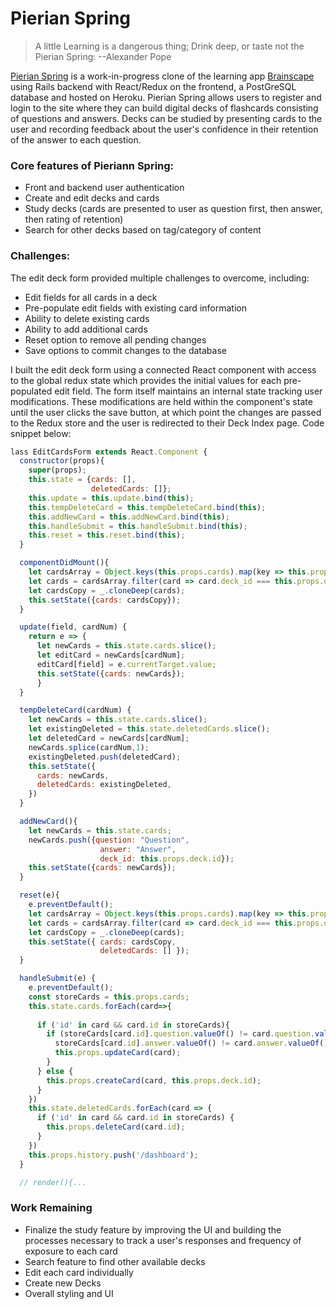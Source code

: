 # Pierian Spring

>A little Learning is a dangerous thing;
>Drink deep, or taste not the Pierian Spring:
--Alexander Pope

[Pierian Spring](https://pierian-spring.herokuapp.com/#/) is a work-in-progress clone of the learning app [Brainscape](https://www.brainscape.com) using Rails backend with React/Redux on the frontend, a PostGreSQL database and hosted on Heroku.  Pierian Spring allows users to register and login to the site where they can build digital decks of flashcards consisting of questions and answers.  Decks can be studied by presenting cards to the user and recording feedback about the user's confidence in their retention of the answer to each question.

### Core features of Pieriann Spring:
   - Front and backend user authentication
   - Create and edit decks and cards
   - Study decks (cards are presented to user as question first, then answer, then rating of retention)
   - Search for other decks based on tag/category of content
  
### Challenges:

The edit deck form provided multiple challenges to overcome, including:
-   Edit fields for all cards in a deck
-   Pre-populate edit fields with existing card information
-   Ability to delete existing cards
-   Ability to add additional cards
-   Reset option to remove all pending changes
-   Save options to commit changes to the database

I built the edit deck form using a connected React component with access to the global redux state which provides the initial values for each pre-populated edit field.  The form itself maintains an internal state tracking user modifications.  These modifications are held within the component's state until the user clicks the save button, at which point the changes are passed to the Redux store and the user is redirected to their Deck Index page.  Code snippet below:

```js
lass EditCardsForm extends React.Component {
  constructor(props){
    super(props);
    this.state = {cards: [],
                  deletedCards: []};
    this.update = this.update.bind(this);
    this.tempDeleteCard = this.tempDeleteCard.bind(this);
    this.addNewCard = this.addNewCard.bind(this);
    this.handleSubmit = this.handleSubmit.bind(this);
    this.reset = this.reset.bind(this);
  }

  componentDidMount(){
    let cardsArray = Object.keys(this.props.cards).map(key => this.props.cards[key]);
    let cards = cardsArray.filter(card => card.deck_id === this.props.deck.id);
    let cardsCopy = _.cloneDeep(cards);
    this.setState({cards: cardsCopy});
  }

  update(field, cardNum) {
    return e => {
      let newCards = this.state.cards.slice();
      let editCard = newCards[cardNum];
      editCard[field] = e.currentTarget.value;
      this.setState({cards: newCards});
      }
  }

  tempDeleteCard(cardNum) {
    let newCards = this.state.cards.slice();
    let existingDeleted = this.state.deletedCards.slice();
    let deletedCard = newCards[cardNum];
    newCards.splice(cardNum,1);
    existingDeleted.push(deletedCard);
    this.setState({
      cards: newCards,
      deletedCards: existingDeleted,
    })
  }

  addNewCard(){
    let newCards = this.state.cards;
    newCards.push({question: "Question",
                    answer: "Answer",
                    deck_id: this.props.deck.id});
    this.setState({cards: newCards});
  }

  reset(e){
    e.preventDefault();
    let cardsArray = Object.keys(this.props.cards).map(key => this.props.cards[key]);
    let cards = cardsArray.filter(card => card.deck_id === this.props.deck.id);
    let cardsCopy = _.cloneDeep(cards);
    this.setState({ cards: cardsCopy,
                    deletedCards: [] });
  }

  handleSubmit(e) {
    e.preventDefault();
    const storeCards = this.props.cards;
    this.state.cards.forEach(card=>{
      
      if ('id' in card && card.id in storeCards){
        if (storeCards[card.id].question.valueOf() != card.question.valueOf() ||
          storeCards[card.id].answer.valueOf() != card.answer.valueOf()){
          this.props.updateCard(card);
        }
      } else {
        this.props.createCard(card, this.props.deck.id);
      }
    })
    this.state.deletedCards.forEach(card => {
      if ('id' in card && card.id in storeCards) {
        this.props.deleteCard(card.id);
      }
    })
    this.props.history.push('/dashboard');
  }

  // render(){...

```

### Work Remaining
- Finalize the study feature by improving the UI and building the processes necessary to track a user's responses and frequency of exposure to each card
- Search feature to find other available decks
- Edit each card individually
- Create new Decks
- Overall styling and UI

